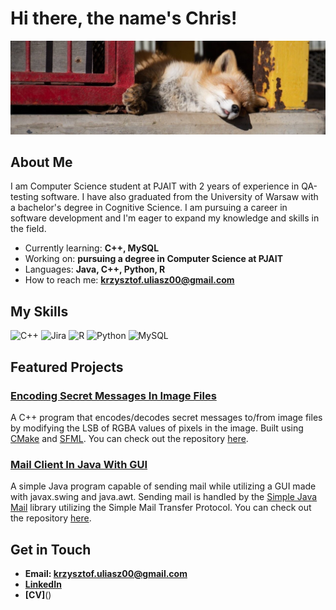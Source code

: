 # Hi there, the name's Chris!

![Banner Image](banner_github_slim.jpg)

## About Me

I am Computer Science student at PJAIT with 2 years of experience in QA-testing software. I have also graduated from the University of Warsaw with a bachelor's degree in Cognitive Science. I am pursuing a career in software development and I'm eager to expand my knowledge and skills in the field. 

- Currently learning: **C++, MySQL**
- Working on: **pursuing a degree in Computer Science at PJAIT**
- Languages: **Java, C++, Python, R**
- How to reach me: **krzysztof.uliasz00@gmail.com**

## My Skills

![C++](https://img.shields.io/badge/C%2B%2B-00599C?style=for-the-badge&logo=c%2B%2B&logoColor=white)
![Jira](https://img.shields.io/badge/Jira-0052CC?style=for-the-badge&logo=Jira&logoColor=white)
![R](https://img.shields.io/badge/R-276DC3?style=for-the-badge&logo=r&logoColor=white)
![Python](https://img.shields.io/badge/Python-FFD43B?style=for-the-badge&logo=python&logoColor=blue)
![MySQL](https://img.shields.io/badge/MySQL-005C84?style=for-the-badge&logo=mysql&logoColor=white)

## Featured Projects

### [Encoding Secret Messages In Image Files](https://github.com/krzysztof-uliasz/secret-messages)

A C++ program that encodes/decodes secret messages to/from image files by modifying the LSB of RGBA values of pixels in the image. Built using [CMake](https://cmake.org/) and [SFML](https://github.com/SFML/SFML "Simple and Fast Multimedia Library"). You can check out the repository [here](https://github.com/krzysztof-uliasz/secret-messages).

### [Mail Client In Java With GUI](https://github.com/krzysztof-uliasz/mail-client-in-java)

A simple Java program capable of sending mail while utilizing a GUI made with javax.swing and java.awt. Sending mail is handled by the [Simple Java Mail](https://www.simplejavamail.org/) library utilizing the Simple Mail Transfer Protocol. You can check out the repository [here](https://github.com/krzysztof-uliasz/mail-client-in-java).

## Get in Touch

- **Email: krzysztof.uliasz00@gmail.com**
- **[LinkedIn](https://www.linkedin.com/in/krzysztof-uliasz-804044343/)**
- **[CV]**()


